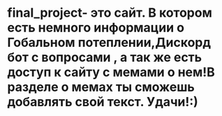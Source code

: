 # final_project- это сайт. В котором есть немного информации о Гобальном потеплении,Дискорд бот с вопросами , а так же есть доступ к сайту с мемами о нем!В разделе о мемах  ты сможешь добавлять свой текст. Удачи!:)
